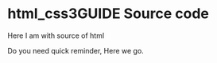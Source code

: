 # html_css3GUIDE Source code

Here  I am with source of html 


Do you need quick reminder, Here we go.
